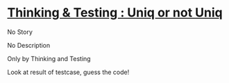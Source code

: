 # [Thinking & Testing : Uniq or not Uniq](https://www.codewars.com/kata/thinking-and-testing-uniq-or-not-uniq "https://www.codewars.com/kata/56d949281b5fdc7666000004")

No Story

No Description

Only by Thinking and Testing

Look at result of testcase, guess the code!